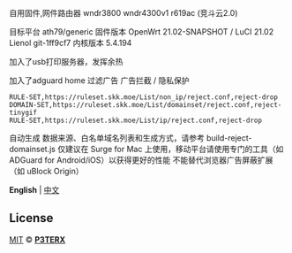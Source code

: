 自用固件,网件路由器
wndr3800
wndr4300v1
r619ac (竞斗云2.0)

目标平台	ath79/generic
固件版本	OpenWrt 21.02-SNAPSHOT / LuCI 21.02 Lienol git-1ff9cf7
内核版本	5.4.194

加入了usb打印服务器，发挥余热


加入了adguard home 过滤广告
广告拦截 / 隐私保护
```
RULE-SET,https://ruleset.skk.moe/List/non_ip/reject.conf,reject-drop
DOMAIN-SET,https://ruleset.skk.moe/List/domainset/reject.conf,reject-tinygif
RULE-SET,https://ruleset.skk.moe/List/ip/reject.conf,reject-drop
```
自动生成
数据来源、白名单域名列表和生成方式，请参考 build-reject-domainset.js
仅建议在 Surge for Mac 上使用，移动平台请使用专门的工具（如 ADGuard for Android/iOS）以获得更好的性能
不能替代浏览器广告屏蔽扩展（如 uBlock Origin）


**English** | [中文](https://p3terx.com/archives/build-openwrt-with-github-actions.html)



## License

[MIT](https://github.com/P3TERX/Actions-OpenWrt/blob/main/LICENSE) © [**P3TERX**](https://p3terx.com)
